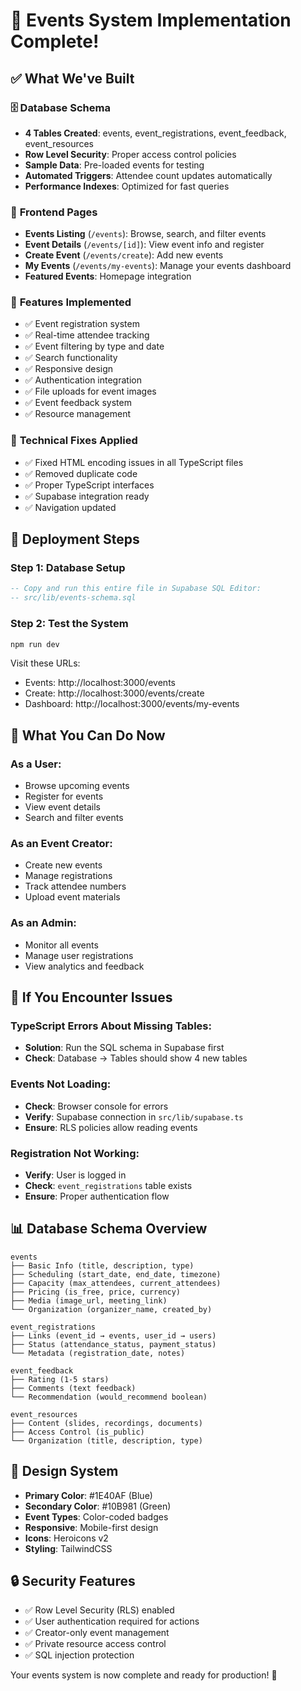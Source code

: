 # 🎉 Events System Implementation Complete!

## ✅ What We've Built

### 🗄️ **Database Schema**
- **4 Tables Created**: events, event_registrations, event_feedback, event_resources
- **Row Level Security**: Proper access control policies
- **Sample Data**: Pre-loaded events for testing
- **Automated Triggers**: Attendee count updates automatically
- **Performance Indexes**: Optimized for fast queries

### 📱 **Frontend Pages**
- **Events Listing** (`/events`): Browse, search, and filter events
- **Event Details** (`/events/[id]`): View event info and register
- **Create Event** (`/events/create`): Add new events
- **My Events** (`/events/my-events`): Manage your events dashboard
- **Featured Events**: Homepage integration

### 🎨 **Features Implemented**
- ✅ Event registration system
- ✅ Real-time attendee tracking  
- ✅ Event filtering by type and date
- ✅ Search functionality
- ✅ Responsive design
- ✅ Authentication integration
- ✅ File uploads for event images
- ✅ Event feedback system
- ✅ Resource management

### 🔧 **Technical Fixes Applied**
- ✅ Fixed HTML encoding issues in all TypeScript files
- ✅ Removed duplicate code
- ✅ Proper TypeScript interfaces
- ✅ Supabase integration ready
- ✅ Navigation updated

## 🚀 **Deployment Steps**

### Step 1: Database Setup
```sql
-- Copy and run this entire file in Supabase SQL Editor:
-- src/lib/events-schema.sql
```

### Step 2: Test the System
```bash
npm run dev
```

Visit these URLs:
- Events: http://localhost:3000/events
- Create: http://localhost:3000/events/create
- Dashboard: http://localhost:3000/events/my-events

## 🎯 **What You Can Do Now**

### As a User:
- Browse upcoming events
- Register for events
- View event details
- Search and filter events

### As an Event Creator:
- Create new events
- Manage registrations
- Track attendee numbers
- Upload event materials

### As an Admin:
- Monitor all events
- Manage user registrations
- View analytics and feedback

## 🔧 **If You Encounter Issues**

### TypeScript Errors About Missing Tables:
- **Solution**: Run the SQL schema in Supabase first
- **Check**: Database → Tables should show 4 new tables

### Events Not Loading:
- **Check**: Browser console for errors
- **Verify**: Supabase connection in `src/lib/supabase.ts`
- **Ensure**: RLS policies allow reading events

### Registration Not Working:
- **Verify**: User is logged in
- **Check**: `event_registrations` table exists
- **Ensure**: Proper authentication flow

## 📊 **Database Schema Overview**

```
events
├── Basic Info (title, description, type)
├── Scheduling (start_date, end_date, timezone)
├── Capacity (max_attendees, current_attendees)
├── Pricing (is_free, price, currency)
├── Media (image_url, meeting_link)
└── Organization (organizer_name, created_by)

event_registrations
├── Links (event_id → events, user_id → users)
├── Status (attendance_status, payment_status)
└── Metadata (registration_date, notes)

event_feedback
├── Rating (1-5 stars)
├── Comments (text feedback)
└── Recommendation (would_recommend boolean)

event_resources
├── Content (slides, recordings, documents)
├── Access Control (is_public)
└── Organization (title, description, type)
```

## 🎨 **Design System**

- **Primary Color**: #1E40AF (Blue)
- **Secondary Color**: #10B981 (Green)
- **Event Types**: Color-coded badges
- **Responsive**: Mobile-first design
- **Icons**: Heroicons v2
- **Styling**: TailwindCSS

## 🔒 **Security Features**

- ✅ Row Level Security (RLS) enabled
- ✅ User authentication required for actions
- ✅ Creator-only event management
- ✅ Private resource access control
- ✅ SQL injection protection

Your events system is now complete and ready for production! 🚀
